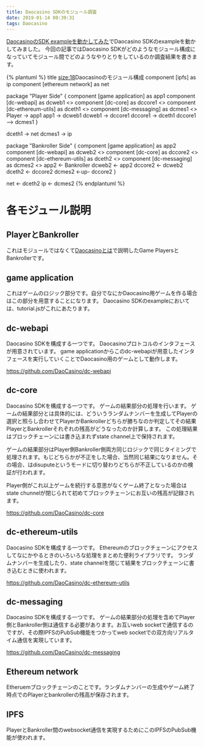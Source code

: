 ```yaml
---
title: Daocasino SDKのモジュール調査
date: 2019-01-14 00:39:31
tags: Daocasino
---
```


[DaocasinoのSDK exampleを動かしてみた](/bitbltmemo/2019/01/08/daocasino-sdk-example/)でDaocasino SDKのexampleを動かしてみました。
今回の記事ではDaocasino SDKがどのようなモジュール構成になっていてモジュール間でどのようなやりとりをしているのか調査結果を書きます。


{% plantuml %}
title <size:18>Daocasinoのモジュール構成</size>
component [ipfs] as ip
component [ethereum network] as net


package "Player Side" {
component [game application] as app1
component [dc-webapi] as dcweb1 <<sdk>>
component [dc-core] as dccore1 <<sdk>>
component [dc-ethereum-utils] as dceth1 <<sdk>>
component [dc-messaging] as dcmes1 <<sdk>>
Player -> app1
app1 -> dcweb1
dcweb1 -> dccore1
dccore1 -> dceth1
dccore1 --> dcmes1
}

dceth1 -> net
dcmes1 -> ip

package "Bankroller Side" {
component [game application] as app2
component [dc-webapi] as dcweb2 <<sdk>>
component [dc-core] as dccore2 <<sdk>>
component [dc-ethereum-utils] as dceth2 <<sdk>>
component [dc-messaging] as dcmes2 <<sdk>>
app2 <- Bankroller
dcweb2 <- app2
dccore2 <- dcweb2
dceth2 <- dccore2
dcmes2 <-up- dccore2
}

net <- dceth2
ip <- dcmes2
{% endplantuml %}


# 各モジュール説明

## PlayerとBankroller
これはモジュールではなくて[Daocasinoとは](/bitbltmemo/2019/01/07/what-is-daocasino/)で説明したGame PlayersとBankrollerです。


## game application
これはゲームのロジック部分です。自分でなにかDaocasino用ゲームを作る場合はこの部分を用意することになります。
Daocasino SDKのexampleにおいては、tutorial.jsがこれにあたります。



## dc-webapi
Daocasino SDKを構成する一つです。
Daocasinoプロトコルのインタフェースが用意されています。
game applicationからこのdc-webapiが用意したインタフェースを実行していくことでDaocasino用のゲームとして動作します。

https://github.com/DaoCasino/dc-webapi

## dc-core
Daocasino SDKを構成する一つです。
ゲームの結果部分の処理を行います。
ゲームの結果部分とは具体的には、どういうランダムナンバーを生成してPlayerの選択と照らし合わせてPlayerかBankrollerどちらが勝ちなのか判定してその結果PlayerとBankrollerそれぞれの残高がどうなったのか計算します。
この処理結果はブロックチェーンには書き込まれずstate channel上で保持されます。

ゲームの結果部分はPlayer側Bankroller側両方同じロジックで同じタイミングで処理されます。もじどちらかが不正をした場合、当然同じ結果になりません。その場合、はdisuputeというモードに切り替わりどちらが不正しているのかの検証が行われます。

Player側がこれ以上ゲームを続行する意思がなくゲーム終了となった場合はstate chunnelが閉じられて初めてブロックチェーンにお互いの残高が記録されます。

https://github.com/DaoCasino/dc-core

## dc-ethereum-utils
Daocasino SDKを構成する一つです。
Ethereumのブロックチェーンにアクセスしてなにかやるときのいろいろな処理をまとめた便利ライブラリです。
ランダムナンバーを生成したり、state channelを閉じて結果をブロックチェーンに書き込むときに使われます。

https://github.com/DaoCasino/dc-ethereum-utils

## dc-messaging
Daocasino SDKを構成する一つです。
ゲームの結果部分の処理を含めてPlayer側とBankroller側は通信する必要があります。お互いweb socketで通信するのですが、その際IPFSのPubSub機能をつかってweb socketでの双方向リアルタイム通信を実現しています。

https://github.com/DaoCasino/dc-messaging

## Ethereum network
Etheruemブロックチェーンのことです。ランダムナンバーの生成やゲーム終了時点でのPlayerとbankrollerの残高が保存されます。

## IPFS
PlayerとBankroller間のwebsocket通信を実現するためにこのIPFSのPubSub機能が使われます。

